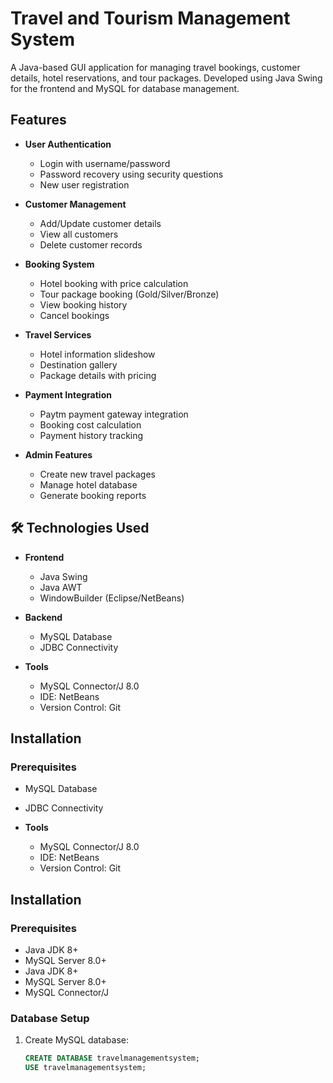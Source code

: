 # Travel and Tourism Management System

A Java-based GUI application for managing travel bookings, customer details, hotel reservations, and tour packages. Developed using Java Swing for the frontend and MySQL for database management.

##  Features

* **User Authentication** 

  * Login with username/password 
  * Password recovery using security questions 
  * New user registration 

* **Customer Management** 

  * Add/Update customer details 
  * View all customers 
  * Delete customer records 

* **Booking System** 

  * Hotel booking with price calculation 
  * Tour package booking (Gold/Silver/Bronze) 
  * View booking history 
  * Cancel bookings 

* **Travel Services** 

  * Hotel information slideshow 
  * Destination gallery 
  * Package details with pricing 

* **Payment Integration** 

  * Paytm payment gateway integration 
  * Booking cost calculation 
  * Payment history tracking 

* **Admin Features** 

  * Create new travel packages 
  * Manage hotel database 
  * Generate booking reports 

## 🛠️ Technologies Used

* **Frontend**

  * Java Swing 
  * Java AWT 
  * WindowBuilder (Eclipse/NetBeans) 
* **Backend**

  * MySQL Database 
  * JDBC Connectivity

* **Tools**

  * MySQL Connector/J 8.0 
  * IDE: NetBeans
  * Version Control: Git

## Installation

### Prerequisites


  * MySQL Database 
  * JDBC Connectivity

* **Tools**

  * MySQL Connector/J 8.0 
  * IDE: NetBeans
  * Version Control: Git

## Installation

### Prerequisites

* Java JDK 8+ 
* MySQL Server 8.0+ 
* Java JDK 8+ 
* MySQL Server 8.0+ 
* MySQL Connector/J 

### Database Setup

1. Create MySQL database:

   ```sql
   CREATE DATABASE travelmanagementsystem;
   USE travelmanagementsystem;
   ```

